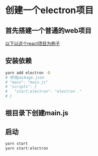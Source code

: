# 创建一个electron项目

## 首先搭建一个普通的web项目
[以下以这个react项目为例子](/blog/antd.md)

## 安装依赖
``` bash
yarn add electron -D
# 修改package.json
# "main": "main.js"
# "scripts": {
#   "start:electron": "electron ."
# }
```

## 根目录下创建main.js

## 启动
``` bash
yarn start
yarn start:electron
```
